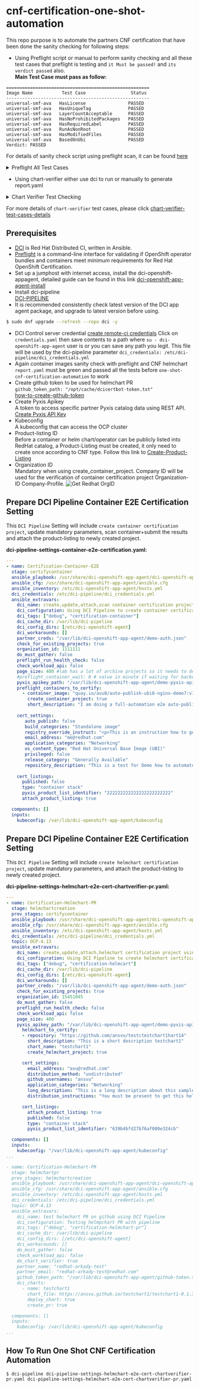 # cnf-certification-one-shot-automation
This repo purpose is to automate the partners CNF certification that have been done the sanity checking for following steps:
- Using Preflight script or manual to perform sanity checking and all these test cases that preflight is testing and `it Must be passed!` and `its verdict passed` also.  
**Main Test Case must pass as follow:**
```shellSession
======================================================
Image Name           Test Case                 Status    
------------------------------------------------------
universal-smf-ava   HasLicense                PASSED    
universal-smf-ava   HasUniqueTag              PASSED    
universal-smf-ava   LayerCountAcceptable      PASSED    
universal-smf-ava   HasNoProhibitedPackages   PASSED    
universal-smf-ava   HasRequiredLabel          PASSED    
universal-smf-ava   RunAsNonRoot              PASSED    
universal-smf-ava   HasModifiedFiles          PASSED    
universal-smf-ava   BasedOnUbi                PASSED    
Verdict: PASSED
```
For details of sanity check script using preflight scan, it can be found [here](https://github.com/ansvu/quick_scan_container_images_online_offline)

<details>
<summary>Preflight All Test Cases</summary>

```shellSession
  
[Container Policy]: invoked on container images
- HasLicense
- HasUniqueTag
- LayerCountAcceptable
- HasNoProhibitedPackages
- HasRequiredLabel
- RunAsNonRoot
- HasModifiedFiles
- BasedOnUbi

[Container Root Exception Policy]: automatically applied for container images if preflight determines a root exception flag has been added to your Red Hat Connect project
- HasLicense
- HasUniqueTag
- LayerCountAcceptable
- HasNoProhibitedPackages
- HasRequiredLabel
- HasModifiedFiles
- BasedOnUbi

[Container Scratch Exception Policy]: automatically applied for container checks if preflight determines a scratch exception flag has been added to your Red Hat Connect project
- HasLicense
- HasUniqueTag
- LayerCountAcceptable
- HasRequiredLabel
- RunAsNonRoot
```

</details>

- Using chart-verifier either use dci to run or manually to generate report.yaml
<details>
<summary>Chart Verifier Test Checking</summary>

```shellSession
    - check: v1.1/images-are-certified
      type: Mandatory
      outcome: PASS
      reason: 'Image is Red Hat certified : registry.access.redhat.com/ubi8/nginx-118:1-42'
    - check: v1.0/signature-is-valid
      type: Mandatory
      outcome: SKIPPED
      reason: 'Chart is not signed : Signature verification not required'
    - check: v1.0/contains-test
      type: Mandatory
      outcome: PASS
      reason: Chart test files exist
    - check: v1.1/has-kubeversion
      type: Mandatory
      outcome: PASS
      reason: Kubernetes version specified
    - check: v1.0/chart-testing
      type: Mandatory
      outcome: PASS
      reason: Chart tests have passed
    - check: v1.0/has-readme
      type: Mandatory
      outcome: PASS
      reason: Chart has a README
    - check: v1.0/contains-values-schema
      type: Mandatory
      outcome: PASS
      reason: Values schema file exist
    - check: v1.0/is-helm-v3
      type: Mandatory
      outcome: PASS
      reason: API version is V2, used in Helm 3
    - check: v1.0/required-annotations-present
      type: Mandatory
      outcome: PASS
      reason: All required annotations present
    - check: v1.0/contains-values
      type: Mandatory
      outcome: PASS
      reason: Values file exist
    - check: v1.0/helm-lint
      type: Mandatory
      outcome: PASS
      reason: Helm lint successful
    - check: v1.0/not-contain-csi-objects
      type: Mandatory
      outcome: PASS
      reason: CSI objects do not exist
    - check: v1.0/not-contains-crds
      type: Mandatory
      outcome: PASS
      reason: Chart does not contain CRDs
```
</details>

For more details of `chart-verifier` test cases, please click [chart-verifier-test-cases-details](https://github.com/redhat-certification/chart-verifier/blob/main/docs/helm-chart-checks.md)

## Prerequisites

- [DCI](https://blog.distributed-ci.io/introduction-to-the-red-hat-distributed-ci.html) is Red Hat Distributed CI, written in Ansible.
- [Preflight](https://github.com/redhat-openshift-ecosystem/openshift-preflight) is a command-line interface for validating if OpenShift operator bundles and containers meet minimum requirements for Red Hat OpenShift Certification.
- Set up a jumphost with internet access, install the dci-openshift-appagent, detailed guide can be found in this link [dci-openshift-app-agent-install](https://doc.distributed-ci.io/dci-openshift-app-agent/)
- Install dci-pipeline  
  [DCI-PIPELINE](https://github.com/redhat-cip/dci-pipeline) 
- It is recommended consistently check latest version of the DCI app agent package, and upgrade to latest version before using.
```bash
$ sudo dnf upgrade --refresh --repo dci -y
```
- DCI Control server credential
  [create remote-ci credentials](https://www.distributed-ci.io/remotecis)
  Click on `credentials.yaml` then save contents to a path where `su - dci-openshift-app-agent` user is or you can save any path you legit. 
  This file will be used by the dci-pipeline parameter `dci_credentials: /etc/dci-pipeline/dci_credentials.yml`
- Again container images sanity check with preflight and CNF helmchart `report.yaml` must be green and passed all the tests before `one-shot-cnf-certification-automation` to work
- Create github token to be used for helmchart PR  
  `github_token_path: "/opt/cache/dcicertbot-token.txt"`  
  [how-to-create-github-token](https://github.com/redhatci/ansible-collection-redhatci-ocp/blob/main/roles/create_certification_project/README.md#github-token)
- Create Pyxis Apikey    
A token to access specific partner Pyxis catalog data using REST API. [Create Pyxis API Key](https://connect.redhat.com/account/api-keys) 
- Kubeconfig   
A kubeconfig that can access the OCP cluster 
- Product-listing ID  
Before a container or helm chart/operator can be publicly listed into RedHat catalog, a Product-Listing must be created, it only need to create once according to CNF type.
Follow this link to [Create-Product-Listing](https://connect.redhat.com/manage/products)  
- Organization ID  
Mandatory when using create_container_project. Company ID will be used for the verification of container certification project Organization-ID Company-Profile.
![Get Redhat OrgID](img/redhat-org-id.png)

## Prepare DCI Pipeline Container E2E Certification Setting
This `DCI Pipeline` Setting will include `create container certification project`, update mandatory parameters, scan container+submit the results and attach the product-listing to newly created project. 

**dci-pipeline-settings-container-e2e-certification.yaml:**
```yaml
---
- name: Certification-Container-E2E
  stage: certifycontainer
  ansible_playbook: /usr/share/dci-openshift-app-agent/dci-openshift-app-agent.yml
  ansible_cfg: /usr/share/dci-openshift-app-agent/ansible.cfg
  ansible_inventory: /etc/dci-openshift-app-agent/hosts.yml
  dci_credentials: /etc/dci-pipeline/dci_credentials.yml
  ansible_extravars:
    dci_name: create,update,attach,scan container certification project using DCI Pipeline
    dci_configuration: Using DCI Pipeline to create container certification project  
    dci_tags: ["debug", "certification-container"]
    dci_cache_dir: /var/lib/dci-pipeline
    dci_config_dirs: [/etc/dci-openshift-agent]
    dci_workarounds: []
    partner_creds: "/var/lib/dci-openshift-app-agent/demo-auth.json"
    check_for_existing_projects: true
    organization_id: 1111111
    do_must_gather: false
    preflight_run_health_check: false
    check_workload_api: false
    page_size: 400 #lab has a lot of archive projects so it needs to define page_size higher than partner account
    #preflight_container_wait: 0 # value in minute if waiting for backend to publish your images to catalog due to the delay.
    pyxis_apikey_path: "/var/lib/dci-openshift-app-agent/demo-pyxis-apikey.txt"
    preflight_containers_to_certify:
      - container_image: "quay.io/avu0/auto-publish-ubi8-nginx-demo7:v120"
        create_container_project: true
        short_description: "I am doing a full-automation e2e auto-publish for following image auto-publish-ubi8-nginx-demo7"
    
    cert_settings:
       auto_publish: false
       build_categories: "Standalone image"
       registry_override_instruct: "<p>This is an instruction how to get the image link.</p>"
       email_address: "me@redhat.com"
       application_categories: "Networking"
       os_content_type: "Red Hat Universal Base Image (UBI)"
       privileged: false
       release_category: "Generally Available"
       repository_description: "This is a test for Demo how to automate to create project,SCAN and update settings"
    
    cert_listings:
      published: false
      type: "container stack"
      pyxis_product_list_identifier: "222222222222222222222222"
      attach_product_listing: true

  components: []
  inputs:
    kubeconfig: /var/lib/dci-openshift-app-agent/kubeconfig
```
## Prepare DCI Pipeline Container E2E Certification Setting
This `DCI Pipeline` Setting will include `create helmchart certification project`, update mandatory parameters, and attach the product-listing to newly created project. 

**dci-pipeline-settings-helmchart-e2e-cert-chartverifier-pr.yaml:**
```yaml
---
- name: Certification-Helmchart-PR
  stage: helmchartcreation
  prev_stages: certifycontainer
  ansible_playbook: /usr/share/dci-openshift-app-agent/dci-openshift-app-agent.yml
  ansible_cfg: /usr/share/dci-openshift-app-agent/ansible.cfg
  ansible_inventory: /etc/dci-openshift-app-agent/hosts.yml
  dci_credentials: /etc/dci-pipeline/dci_credentials.yml
  topic: OCP-4.13
  ansible_extravars:
    dci_name: create,update,attach,helmchart certification project using DCI Pipeline
    dci_configuration: Using DCI Pipeline to create helmchart certification project and PR  
    dci_tags: ["debug", "certification-helmcart"]
    dci_cache_dir: /var/lib/dci-pipeline
    dci_config_dirs: [/etc/dci-openshift-agent]
    dci_workarounds: []
    partner_creds: "/var/lib/dci-openshift-app-agent/demo-auth.json"
    check_for_existing_projects: true
    organization_id: 15451045
    do_must_gather: false
    preflight_run_health_check: false
    check_workload_api: false
    page_size: 400
    pyxis_apikey_path: "/var/lib/dci-openshift-app-agent/demo-pyxis-apikey.txt"
      helmchart_to_certify:
      - repository: "https://github.com/ansvu/testctestchart1hart14"
        short_description: "This is a short description testchart1"
        chart_name: "testchart1"
        create_helmchart_project: true

      cert_settings:
        email_address: "avu@redhat.com"
        distribution_method: "undistributed"
        github_usernames: "ansvu"
        application_categories: "Networking"
        long_description: "This is a long description about this sample chart"
        distribution_instructions: "You must be present to get this helm-chart!"

      cert_listings:
        attach_product_listing: true
        published: false
        type: "container stack"
        pyxis_product_list_identifier: "639b4bfd27b76af009e324cb"

  components: []
  inputs:
    kubeconfig: "/var/lib/dci-openshift-app-agent/kubeconfig"
...

- name: Certification-Helmchart-PR
  stage: helmchartpr
  prev_stages: helmchartcreation
  ansible_playbook: /usr/share/dci-openshift-app-agent/dci-openshift-app-agent.yml
  ansible_cfg: /usr/share/dci-openshift-app-agent/ansible.cfg
  ansible_inventory: /etc/dci-openshift-app-agent/hosts.yml
  dci_credentials: /etc/dci-pipeline/dci_credentials.yml
  topic: OCP-4.13
  ansible_extravars:
    dci_name: test helmchart PR on github using DCI Pipeline
    dci_configuration: Testing helmpchart PR with pipeline 
    dci_tags: ["debug", "certification-helmchart-pr"]
    dci_cache_dir: /var/lib/dci-pipeline
    dci_config_dirs: [/etc/dci-openshift-agent]
    dci_workarounds: []
    do_must_gather: false
    check_workload_api: false
    do_chart_verifier: true
    partner_name: "redhat-arkady-test"
    partner_email: "redhat-arkady-test@redhat.com"
    github_token_path: "/var/lib/dci-openshift-app-agent/github-token.txt"
    dci_charts:
      - name: testchart1
        chart_file: https://ansvu.github.io/testchart1/testchart1-0.1.3.tgz
        deploy_chart: true
        create_pr: true

  components: []
  inputs:
    kubeconfig: /var/lib/dci-openshift-app-agent/kubeconfig
...
```
## How To Run One Shot CNF Certification Automation
```shellSession
$ dci-pipeline dci-pipeline-settings-helmchart-e2e-cert-chartverifier-pr.yaml dci-pipeline-settings-helmchart-e2e-cert-chartverifier-pr.yaml
```
